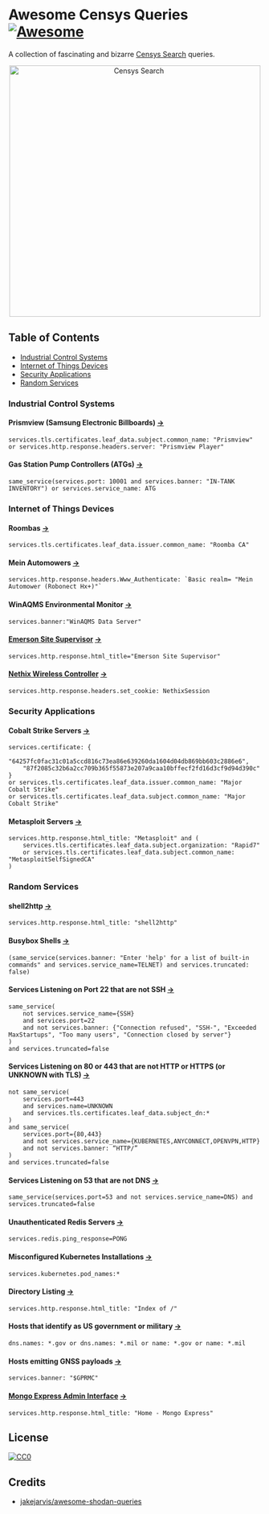 # Awesome Censys Queries [![Awesome](https://awesome.re/badge.svg)](https://awesome.re)

A collection of fascinating and bizarre [Censys Search](https://search.censys.io) queries.

<!-- markdownlint-disable MD033 -->
<center>
    <img src="./images/search.censys.io.png" alt="Censys Search" width="500px" />
</center>
<!-- markdownlint-enable MD033 -->

## Table of Contents

- [Industrial Control Systems](#industrial-control-systems)
- [Internet of Things Devices](#internet-of-things-devices)
- [Security Applications](#security-applications)
- [Random Services](#random-services)

### Industrial Control Systems

#### Prismview (Samsung Electronic Billboards) [&#x2192;](https://search.censys.io/search?resource=hosts&q=services.tls.certificates.leaf_data.subject.common_name%3A+%22Prismview%22+or+services.http.response.headers.server%3A+%22Prismview+Player%22)

```dsl
services.tls.certificates.leaf_data.subject.common_name: "Prismview" or services.http.response.headers.server: "Prismview Player"
```

#### Gas Station Pump Controllers (ATGs) [&#x2192;](https://search.censys.io/search?resource=hosts&q=same_service%28services.port%3A+10001+and+services.banner%3A+%22IN-TANK+INVENTORY%22%29+or+services.service_name%3A+ATG)

```dsl
same_service(services.port: 10001 and services.banner: "IN-TANK INVENTORY") or services.service_name: ATG
```

### Internet of Things Devices

#### Roombas [&#x2192;](https://search.censys.io/search?resource=hosts&q=services.tls.certificates.leaf_data.issuer.common_name%3A+%22Roomba+CA%22)

```dsl
services.tls.certificates.leaf_data.issuer.common_name: "Roomba CA"
```

#### Mein Automowers [&#x2192;](https://search.censys.io/search?resource=hosts&q=services.http.response.headers.Www_Authenticate%3A+%60Basic+realm%3D+%22Mein+Automower+%28Robonect+Hx%2B%29%22%60)

```dsl
services.http.response.headers.Www_Authenticate: `Basic realm= "Mein Automower (Robonect Hx+)"`
```


#### WinAQMS Environmental Monitor [&#x2192;](https://search.censys.io/search?resource=hosts&sort=RELEVANCE&per_page=25&virtual_hosts=INCLUDE&q=services.banner%3A%22WinAQMS+Data+Server%22) 

```dsl
services.banner:"WinAQMS Data Server"
```

#### [Emerson Site Supervisor](https://www.emerson.com/en-us/site-supervisor-5385648A) [&#x2192;](https://search.censys.io/search?resource=hosts&sort=RELEVANCE&per_page=25&virtual_hosts=EXCLUDE&q=services.http.response.html_title%3D%22Emerson+Site+Supervisor%22)

```dsl
services.http.response.html_title="Emerson Site Supervisor"
```

#### [Nethix Wireless Controller](https://nethix.com/en/) [&#x2192;](https://search.censys.io/search?resource=hosts&sort=RELEVANCE&per_page=25&virtual_hosts=EXCLUDE&q=services.http.response.headers.set_cookie%3A+NethixSession)

```dsl
services.http.response.headers.set_cookie: NethixSession
```

### Security Applications

#### Cobalt Strike Servers [&#x2192;](https://search.censys.io/search?resource=hosts&q=services.certificate%3A+%7B%2264257fc0fac31c01a5ccd816c73ea86e639260da1604d04db869bb603c2886e6%22%2C+%2287f2085c32b6a2cc709b365f55873e207a9caa10bffecf2fd16d3cf9d94d390c%22%7D+or+services.tls.certificates.leaf_data.issuer.common_name%3A+%22Major+Cobalt+Strike%22+or+services.tls.certificates.leaf_data.subject.common_name%3A+%22Major+Cobalt+Strike%22)

```dsl
services.certificate: {
    "64257fc0fac31c01a5ccd816c73ea86e639260da1604d04db869bb603c2886e6",
    "87f2085c32b6a2cc709b365f55873e207a9caa10bffecf2fd16d3cf9d94d390c"
}
or services.tls.certificates.leaf_data.issuer.common_name: "Major Cobalt Strike"
or services.tls.certificates.leaf_data.subject.common_name: "Major Cobalt Strike"
```

#### Metasploit Servers [&#x2192;](https://search.censys.io/search?resource=hosts&q=services.http.response.html_title%3A+%22Metasploit%22+and+%28services.tls.certificates.leaf_data.subject.organization%3A+%22Rapid7%22+or+services.tls.certificates.leaf_data.subject.common_name%3A+%22MetasploitSelfSignedCA%22%29)

```dsl
services.http.response.html_title: "Metasploit" and (
    services.tls.certificates.leaf_data.subject.organization: "Rapid7"
    or services.tls.certificates.leaf_data.subject.common_name: "MetasploitSelfSignedCA"
)
```

### Random Services

#### shell2http [&#x2192;](https://search.censys.io/search?resource=hosts&sort=RELEVANCE&per_page=25&virtual_hosts=INCLUDE&q=services.http.response.html_title%3A+%22shell2http%22&cursor=eyJBZnRlciI6WyIyMS4yOTIxMzEiLCJBaTJPMzhHWlRtN2ZrUTFCdERPOUp3PT0iXSwiUmV2ZXJzZSI6ZmFsc2UsIlNlZWQiOjB9)

```dsl
services.http.response.html_title: "shell2http"
```

#### Busybox Shells [&#x2192;](https://search.censys.io/search?resource=hosts&q=%28services.banner%3A+%22Enter+%27help%27+for+a+list+of+built-in+commands%22+and+services.truncated%3A+false%29+)

```dsl
(same_service(services.banner: "Enter 'help' for a list of built-in commands" and services.service_name=TELNET) and services.truncated: false)
```

#### Services Listening on Port 22 that are not SSH [&#x2192;](https://search.censys.io/search?resource=hosts&sort=RELEVANCE&per_page=25&virtual_hosts=EXCLUDE&q=same_service%28not+services.service_name%3D%7BSSH%7D+and+services.port%3D22+and+not+services.banner%3A+%7B%22Connection+refused%22%2C+%22SSH-%22%2C+%22Exceeded+MaxStartups%22%2C+%22Too+many+users%22%2C+%22Connection+closed+by+server%22%7D%29+and+services.truncated%3Dfalse)

```dsl
same_service(
    not services.service_name={SSH}
    and services.port=22 
    and not services.banner: {"Connection refused", "SSH-", "Exceeded MaxStartups", "Too many users", "Connection closed by server"}
)
and services.truncated=false
```

#### Services Listening on 80 or 443 that are not HTTP or HTTPS (or UNKNOWN with TLS) [&#x2192;](https://search.censys.io/search?resource=hosts&sort=RELEVANCE&per_page=25&virtual_hosts=EXCLUDE&q=not+same_service%28+services.port%3D443+and+services.name%3DUNKNOWN++and+services.tls.certificates.leaf_data.subject_dn%3A*+%29+and+same_service%28+++++services.port%3D%7B80%2C443%7D+++++and+not+services.service_name%3D%7BKUBERNETES%2CANYCONNECT%2COPENVPN%2CHTTP%7D++and+not+services.banner%3A+%E2%80%9CHTTP%2F%E2%80%9D+%29)

```dsl
not same_service(
    services.port=443
    and services.name=UNKNOWN
    and services.tls.certificates.leaf_data.subject_dn:*
) 
and same_service(
    services.port={80,443} 
    and not services.service_name={KUBERNETES,ANYCONNECT,OPENVPN,HTTP}
    and not services.banner: “HTTP/”
) 
and services.truncated=false
```

#### Services Listening on 53 that are not DNS [&#x2192;](https://search.censys.io/search?resource=hosts&sort=RANDOM&per_page=25&virtual_hosts=EXCLUDE&q=same_service%28services.port%3D53+and+not+services.service_name%3DDNS%29+and+services.truncated%3Dfalse)

```dsl
same_service(services.port=53 and not services.service_name=DNS) and services.truncated=false
```

#### Unauthenticated Redis Servers [&#x2192;](https://search.censys.io/search?resource=hosts&sort=RELEVANCE&per_page=25&virtual_hosts=EXCLUDE&q=services.redis.ping_response%3DPONG)

```dsl
services.redis.ping_response=PONG
```

#### Misconfigured Kubernetes Installations [&#x2192;](https://search.censys.io/search?resource=hosts&sort=RELEVANCE&per_page=25&virtual_hosts=EXCLUDE&q=services.kubernetes.pod_names%3A*)

```dsl
services.kubernetes.pod_names:*
```

#### Directory Listing [&#x2192;](https://search.censys.io/search?resource=hosts&sort=RELEVANCE&per_page=25&virtual_hosts=EXCLUDE&q=services.http.response.html_title%3A+%22Index+of+%2F%22)

```dsl
services.http.response.html_title: "Index of /"
```

#### Hosts that identify as US government or military [&#x2192;](https://search.censys.io/search?resource=hosts&sort=RELEVANCE&per_page=25&virtual_hosts=INCLUDE&q=dns.names%3A+*.gov+or+dns.names%3A+*.mil+or+name%3A+*.gov+or+name%3A+*.mil) 

```dsl
dns.names: *.gov or dns.names: *.mil or name: *.gov or name: *.mil
```

#### Hosts emitting GNSS payloads [&#x2192;](https://search.censys.io/search?resource=hosts&sort=RELEVANCE&per_page=25&virtual_hosts=EXCLUDE&q=services.banner%3A+%22%24GPRMC%22)

```dsl
services.banner: "$GPRMC"
```

#### [Mongo Express Admin Interface](https://github.com/mongo-express/mongo-express) [&#x2192;](https://search.censys.io/search?resource=hosts&sort=RELEVANCE&per_page=25&virtual_hosts=INCLUDE&q=services.http.response.html_title%3A+%22Home+-+Mongo+Express%22)

```dsl
services.http.response.html_title: "Home - Mongo Express"
```

## License

[![CC0](http://mirrors.creativecommons.org/presskit/buttons/88x31/svg/cc-zero.svg)](https://creativecommons.org/publicdomain/zero/1.0/)

## Credits

- [jakejarvis/awesome-shodan-queries](https://github.com/jakejarvis/awesome-shodan-queries)
